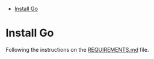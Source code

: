 <!-- TOC -->

- [Install Go](#install-go)

<!-- TOC -->

# Install Go

Following the instructions on the [REQUIREMENTS.md](../REQUIREMENTS.md) file.
